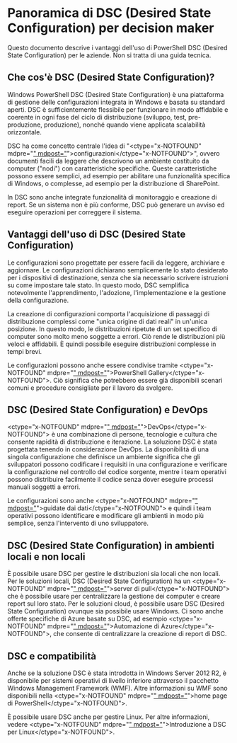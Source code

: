 # Panoramica di DSC (Desired State Configuration) per decision maker #

Questo documento descrive i vantaggi dell'uso di PowerShell DSC (Desired State Configuration) per le aziende. Non si tratta di una guida tecnica.

## Che cos'è DSC (Desired State Configuration)? ##

Windows PowerShell DSC (Desired State Configuration) è una piattaforma di gestione delle configurazioni integrata in Windows e basata su standard aperti. DSC è sufficientemente flessibile per funzionare in modo affidabile e coerente in ogni fase del ciclo di distribuzione (sviluppo, test, pre-produzione, produzione), nonché quando viene applicata scalabilità orizzontale. 

DSC ha come concetto centrale l'idea di "<ctype="x-NOTFOUND" mdpre="[" mdpost="](https://msdn.microsoft.com/en-us/powershell/dsc/configurations)">configurazioni</ctype="x-NOTFOUND">", ovvero documenti facili da leggere che descrivono un ambiente costituito da computer ("nodi") con caratteristiche specifiche. Queste caratteristiche possono essere semplici, ad esempio per abilitare una funzionalità specifica di Windows, o complesse, ad esempio per la distribuzione di SharePoint. 

In DSC sono anche integrate funzionalità di monitoraggio e creazione di report. Se un sistema non è più conforme, DSC può generare un avviso ed eseguire operazioni per correggere il sistema. 

## Vantaggi dell'uso di DSC (Desired State Configuration) ##

Le configurazioni sono progettate per essere facili da leggere, archiviare e aggiornare. Le configurazioni dichiarano semplicemente lo stato desiderato per i dispositivi di destinazione, senza che sia necessario scrivere istruzioni su come impostare tale stato. In questo modo, DSC semplifica notevolmente l'apprendimento, l'adozione, l'implementazione e la gestione della configurazione. 

La creazione di configurazioni comporta l'acquisizione di passaggi di distribuzione complessi come "unica origine di dati reali" in un'unica posizione. In questo modo, le distribuzioni ripetute di un set specifico di computer sono molto meno soggette a errori. Ciò rende le distribuzioni più veloci e affidabili. È quindi possibile eseguire distribuzioni complesse in tempi brevi.

Le configurazioni possono anche essere condivise tramite <ctype="x-NOTFOUND" mdpre="[" mdpost="](https://powershellgallery.com)">PowerShell Gallery</ctype="x-NOTFOUND">. Ciò significa che potrebbero essere già disponibili scenari comuni e procedure consigliate per il lavoro da svolgere.


## DSC (Desired State Configuration) e DevOps ##

<ctype="x-NOTFOUND" mdpre="[" mdpost="](http://blogs.technet.com/b/ashleymcglone/archive/2015/11/20/devops-for-n00bs-ie-windows-people.aspx)">DevOps</ctype="x-NOTFOUND"> è una combinazione di persone, tecnologie e cultura che consente rapidità di distribuzione e iterazione. La soluzione DSC è stata progettata tenendo in considerazione DevOps. La disponibilità di una singola configurazione che definisce un ambiente significa che gli sviluppatori possono codificare i requisiti in una configurazione e verificare la configurazione nel controllo del codice sorgente, mentre i team operativi possono distribuire facilmente il codice senza dover eseguire processi manuali soggetti a errori. 

Le configurazioni sono anche <ctype="x-NOTFOUND" mdpre="[" mdpost="](https://msdn.microsoft.com/en-us/powershell/dsc/configdata)">guidate dai dati</ctype="x-NOTFOUND"> e quindi i team operativi possono identificare e modificare gli ambienti in modo più semplice, senza l'intervento di uno sviluppatore. 

## DSC (Desired State Configuration) in ambienti locali e non locali ##

È possibile usare DSC per gestire le distribuzioni sia locali che non locali. Per le soluzioni locali, DSC (Desired State Configuration) ha un <ctype="x-NOTFOUND" mdpre="[" mdpost="](https://msdn.microsoft.com/en-us/powershell/dsc/pullserver)">server di pull</ctype="x-NOTFOUND"> che è possibile usare per centralizzare la gestione dei computer e creare report sul loro stato. Per le soluzioni cloud, è possibile usare DSC (Desired State Configuration) ovunque sia possibile usare Windows. Ci sono anche offerte specifiche di Azure basate su DSC, ad esempio <ctype="x-NOTFOUND" mdpre="[" mdpost="](https://azure.microsoft.com/en-us/documentation/services/automation/)">Automazione di Azure</ctype="x-NOTFOUND">, che consente di centralizzare la creazione di report di DSC. 

## DSC e compatibilità ##

Anche se la soluzione DSC è stata introdotta in Windows Server 2012 R2, è disponibile per sistemi operativi di livello inferiore attraverso il pacchetto Windows Management Framework (WMF). Altre informazioni su WMF sono disponibili nella <ctype="x-NOTFOUND" mdpre="[" mdpost="](https://msdn.microsoft.com/en-us/powershell/)">home page di PowerShell</ctype="x-NOTFOUND">. 

È possibile usare DSC anche per gestire Linux. Per altre informazioni, vedere <ctype="x-NOTFOUND" mdpre="[" mdpost="](https://msdn.microsoft.com/en-us/powershell/dsc/lnxgettingstarted)">Introduzione a DSC per Linux</ctype="x-NOTFOUND">.

<!--HONumber=Mar16_HO1-->


